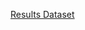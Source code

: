 [Results Dataset](https://drive.google.com/drive/folders/1aOqMtk3bgAXYh5mQd1HVurRyq75SF9TQ?usp=sharing)